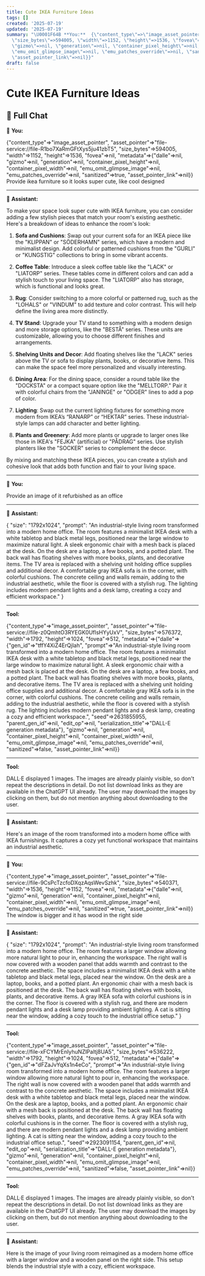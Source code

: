 ```yaml
---
title: Cute IKEA Furniture Ideas
tags: []
created: '2025-07-19'
updated: '2025-07-19'
summary: "\U0001F64B **You:**  {\"content_type\"=>\"image_asset_pointer\", \"asset_pointer\"=>\"file-service://file-R1bo7XaRmGFtXys5ju41zbT5\",
  \"size_bytes\"=>594005, \"width\"=>1152, \"height\"=>1536, \"fovea\"=>nil, \"metadata\"=>{\"dalle\"=>nil,
  \"gizmo\"=>nil, \"generation\"=>nil, \"container_pixel_height\"=>nil, \"container_pixel_width\"=>nil,
  \"emu_omit_glimpse_image\"=>nil, \"emu_patches_override\"=>nil, \"sanitized\"=>true,
  \"asset_pointer_link\"=>nil}}"
draft: false
---
```


# Cute IKEA Furniture Ideas

## 🧠 Full Chat

🙋 **You:**

{"content_type"=>"image_asset_pointer", "asset_pointer"=>"file-service://file-R1bo7XaRmGFtXys5ju41zbT5", "size_bytes"=>594005, "width"=>1152, "height"=>1536, "fovea"=>nil, "metadata"=>{"dalle"=>nil, "gizmo"=>nil, "generation"=>nil, "container_pixel_height"=>nil, "container_pixel_width"=>nil, "emu_omit_glimpse_image"=>nil, "emu_patches_override"=>nil, "sanitized"=>true, "asset_pointer_link"=>nil}}
Provide ikea furniture so it looks super cute, like cool designed

---

🤖 **Assistant:**

To make your space look super cute with IKEA furniture, you can consider adding a few stylish pieces that match your room's existing aesthetic. Here's a breakdown of ideas to enhance the room's look:

1. **Sofa and Cushions**: Swap out your current sofa for an IKEA piece like the "KLIPPAN" or "SÖDERHAMN" series, which have a modern and minimalist design. Add colorful or patterned cushions from the "GURLI" or "KUNGSTIG" collections to bring in some vibrant accents.

2. **Coffee Table**: Introduce a sleek coffee table like the "LACK" or "LIATORP" series. These tables come in different colors and can add a stylish touch to your living space. The "LIATORP" also has storage, which is functional and looks great.

3. **Rug**: Consider switching to a more colorful or patterned rug, such as the "LOHALS" or "VINDUM" to add texture and color contrast. This will help define the living area more distinctly.

4. **TV Stand**: Upgrade your TV stand to something with a modern design and more storage options, like the "BESTÅ" series. These units are customizable, allowing you to choose different finishes and arrangements.

5. **Shelving Units and Decor**: Add floating shelves like the "LACK" series above the TV or sofa to display plants, books, or decorative items. This can make the space feel more personalized and visually interesting.

6. **Dining Area**: For the dining space, consider a round table like the "DOCKSTA" or a compact square option like the "MELLTORP." Pair it with colorful chairs from the "JANINGE" or "ODGER" lines to add a pop of color.

7. **Lighting**: Swap out the current lighting fixtures for something more modern from IKEA’s “RANARP” or “HEKTAR” series. These industrial-style lamps can add character and better lighting.

8. **Plants and Greenery**: Add more plants or upgrade to larger ones like those in IKEA's "FEJKA" (artificial) or "PÅDRAG" series. Use stylish planters like the "SOCKER" series to complement the decor.

By mixing and matching these IKEA pieces, you can create a stylish and cohesive look that adds both function and flair to your living space.

---

🙋 **You:**

Provide an image of it refurbished as an office

---

🤖 **Assistant:**

{
  "size": "1792x1024",
  "prompt": "An industrial-style living room transformed into a modern home office. The room features a minimalist IKEA desk with a white tabletop and black metal legs, positioned near the large window to maximize natural light. A sleek ergonomic chair with a mesh back is placed at the desk. On the desk are a laptop, a few books, and a potted plant. The back wall has floating shelves with more books, plants, and decorative items. The TV area is replaced with a shelving unit holding office supplies and additional decor. A comfortable gray IKEA sofa is in the corner, with colorful cushions. The concrete ceiling and walls remain, adding to the industrial aesthetic, while the floor is covered with a stylish rug. The lighting includes modern pendant lights and a desk lamp, creating a cozy and efficient workspace."
}

---

**Tool:**

{"content_type"=>"image_asset_pointer", "asset_pointer"=>"file-service://file-z0QmhtO3RYEGK0UflsHYyUxV", "size_bytes"=>576372, "width"=>1792, "height"=>1024, "fovea"=>512, "metadata"=>{"dalle"=>{"gen_id"=>"tffY4XiZ4ErQjlah", "prompt"=>"An industrial-style living room transformed into a modern home office. The room features a minimalist IKEA desk with a white tabletop and black metal legs, positioned near the large window to maximize natural light. A sleek ergonomic chair with a mesh back is placed at the desk. On the desk are a laptop, a few books, and a potted plant. The back wall has floating shelves with more books, plants, and decorative items. The TV area is replaced with a shelving unit holding office supplies and additional decor. A comfortable gray IKEA sofa is in the corner, with colorful cushions. The concrete ceiling and walls remain, adding to the industrial aesthetic, while the floor is covered with a stylish rug. The lighting includes modern pendant lights and a desk lamp, creating a cozy and efficient workspace.", "seed"=>2631855955, "parent_gen_id"=>nil, "edit_op"=>nil, "serialization_title"=>"DALL-E generation metadata"}, "gizmo"=>nil, "generation"=>nil, "container_pixel_height"=>nil, "container_pixel_width"=>nil, "emu_omit_glimpse_image"=>nil, "emu_patches_override"=>nil, "sanitized"=>false, "asset_pointer_link"=>nil}}

---

**Tool:**

DALL·E displayed 1 images. The images are already plainly visible, so don't repeat the descriptions in detail. Do not list download links as they are available in the ChatGPT UI already. The user may download the images by clicking on them, but do not mention anything about downloading to the user.

---

🤖 **Assistant:**

Here's an image of the room transformed into a modern home office with IKEA furnishings. It captures a cozy yet functional workspace that maintains an industrial aesthetic.

---

🙋 **You:**

{"content_type"=>"image_asset_pointer", "asset_pointer"=>"file-service://file-9CsPcTzcfoDXqzAqsWevSzhk", "size_bytes"=>540371, "width"=>1536, "height"=>1152, "fovea"=>nil, "metadata"=>{"dalle"=>nil, "gizmo"=>nil, "generation"=>nil, "container_pixel_height"=>nil, "container_pixel_width"=>nil, "emu_omit_glimpse_image"=>nil, "emu_patches_override"=>nil, "sanitized"=>true, "asset_pointer_link"=>nil}}
The window is bigger and it has wood in the right side

---

🤖 **Assistant:**

{
  "size": "1792x1024",
  "prompt": "An industrial-style living room transformed into a modern home office. The room features a larger window allowing more natural light to pour in, enhancing the workspace. The right wall is now covered with a wooden panel that adds warmth and contrast to the concrete aesthetic. The space includes a minimalist IKEA desk with a white tabletop and black metal legs, placed near the window. On the desk are a laptop, books, and a potted plant. An ergonomic chair with a mesh back is positioned at the desk. The back wall has floating shelves with books, plants, and decorative items. A gray IKEA sofa with colorful cushions is in the corner. The floor is covered with a stylish rug, and there are modern pendant lights and a desk lamp providing ambient lighting. A cat is sitting near the window, adding a cozy touch to the industrial office setup."
}

---

**Tool:**

{"content_type"=>"image_asset_pointer", "asset_pointer"=>"file-service://file-xFCYMrEnIyhuNZlPaltj8UA5", "size_bytes"=>536222, "width"=>1792, "height"=>1024, "fovea"=>512, "metadata"=>{"dalle"=>{"gen_id"=>"dFZaJvYqXs1n4eCo", "prompt"=>"An industrial-style living room transformed into a modern home office. The room features a larger window allowing more natural light to pour in, enhancing the workspace. The right wall is now covered with a wooden panel that adds warmth and contrast to the concrete aesthetic. The space includes a minimalist IKEA desk with a white tabletop and black metal legs, placed near the window. On the desk are a laptop, books, and a potted plant. An ergonomic chair with a mesh back is positioned at the desk. The back wall has floating shelves with books, plants, and decorative items. A gray IKEA sofa with colorful cushions is in the corner. The floor is covered with a stylish rug, and there are modern pendant lights and a desk lamp providing ambient lighting. A cat is sitting near the window, adding a cozy touch to the industrial office setup.", "seed"=>2923091154, "parent_gen_id"=>nil, "edit_op"=>nil, "serialization_title"=>"DALL-E generation metadata"}, "gizmo"=>nil, "generation"=>nil, "container_pixel_height"=>nil, "container_pixel_width"=>nil, "emu_omit_glimpse_image"=>nil, "emu_patches_override"=>nil, "sanitized"=>false, "asset_pointer_link"=>nil}}

---

**Tool:**

DALL·E displayed 1 images. The images are already plainly visible, so don't repeat the descriptions in detail. Do not list download links as they are available in the ChatGPT UI already. The user may download the images by clicking on them, but do not mention anything about downloading to the user.

---

🤖 **Assistant:**

Here is the image of your living room reimagined as a modern home office with a larger window and a wooden panel on the right side. This setup blends the industrial style with a cozy, efficient workspace.